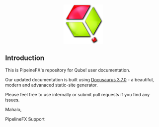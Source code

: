 <p align="center">
  <img src="static/img/QubeLogo.png">
</p>


Introduction
------------
This is PipeineFX's repository for Qube! user documentation.

Our updated documentation is built using [Docusaurus 3.7.0](https://docusaurus.io/) - a beautiful, modern and advanaced static-site generator.

Please feel free to use internally or submit pull requests if you find any issues.

Mahalo,

PipelineFX Support
